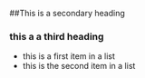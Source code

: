 ##This is a secondary heading
### this a a third heading
* this is a first item in a list
* this is the second item in a list
